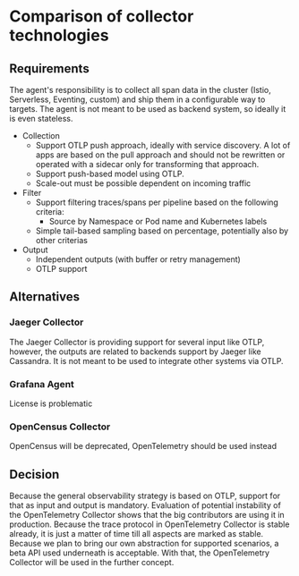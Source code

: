 # Comparison of collector technologies

## Requirements

The agent's responsibility is to collect all span data in the cluster (Istio, Serverless, Eventing, custom) and ship them in a configurable way to targets. The agent is not meant to be used as backend system, so ideally it is even stateless.

- Collection
  - Support OTLP push approach, ideally with service discovery. A lot of apps are based on the pull approach and should not be rewritten or operated with a sidecar only for transforming that approach.
  - Support push-based model using OTLP.
  - Scale-out must be possible dependent on incoming traffic
- Filter
  - Support filtering traces/spans per pipeline based on the following criteria:
     - Source by Namespace or Pod name and Kubernetes labels
  - Simple tail-based sampling based on percentage, potentially also by other criterias
- Output
  - Independent outputs (with buffer or retry management)
  - OTLP support

## Alternatives

### Jaeger Collector

The Jaeger Collector is providing support for several input like OTLP, however, the outputs are related to backends support by Jaeger like Cassandra. It is not meant to be used to integrate other systems via OTLP.

### Grafana Agent

License is problematic
### OpenCensus Collector

OpenCensus will be deprecated, OpenTelemetry should be used instead
## Decision
Because the general observability strategy is based on OTLP, support for that as input and output is mandatory. Evaluation of  potential instability of the OpenTelemetry Collector shows that the big contributors are using it in production. Because the trace protocol in OpenTelemetry Collector is stable already, it is just a matter of time till all aspects are marked as stable. Because we plan to bring our own abstraction for supported scenarios, a beta API used underneath is acceptable.
With that, the OpenTelemetry Collector will be used in the further concept.
